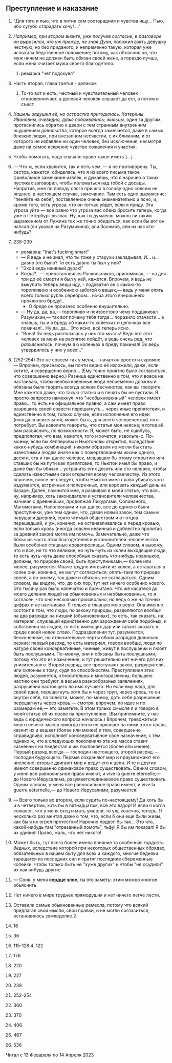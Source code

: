 ## Преступление и наказание

1.  "Для того и пью, что в питии сем состарадния и чувства ищу... Пью, ибо сугубо старадать хочу! ..." 
2. *Например, при втором визите, уже получив согласие, в разговоре он выразился, что уж прежде, не зная Дуни,* положил взять девушку честную, но без приданого, и непременно такую, которая уже испытала бедственное положение; потому, как объяснил он, что муж ничем не должен быть обязан своей жене, а гораздо лучше, если жена считает мужа своего благодетеля.
    1. ремарка "чет подохуел"
2. Часть вторая, глава третья - целиком
    1. То-то вот и есть; честный и чувствительный человек откровенничает, а деловой человек слушает да ест, а потом и съест.
2.  _Кашель задушил её, но острастка пригодилась. Катерины Ивановны, очевидно, даже побаивались; жильцы,_ один за другим, протеснились обратно к двери с тем странным внутренним ощущением довольства, которое всегда замечается, даже в самых близких людях, при внезапном несчастии, с их ближним, и от которого не избавлен ни один человек, без исключения, несмотря даже на самое искренне чувство сожаления и участия.
3. Чтобы помогать, надо сначало право такое иметь \[...]
4. — Что ж, если хвалится, так и есть чем, — я не противоречу. Ты, сестра, кажется, обиделась, что я из всего письма такое фривольное замечание извлек, и думаешь, что я нарочно о таких пустяках заговорил, чтобы поломаться над тобой с досады. Напротив, мне по поводу слога пришло в голову одно совсем не лишнее, в настоящем случае, замечание. Там есть одно выражение: "пеняйте на себя", поставленное очень знаменательно и ясно, и, кроме того, есть угроза, что он тотчас уйдет, если я приду. Эта угроза уйти — все равно что угроза вас обеих бросить теперь, когда уже в Петербург вызвал. Ну, как ты думаешь: можно ли таким выражением от Лужина так же точно обидеться, как если бы вот он напсал (он указал на Разумихина), али Зосимов, али из нас кто-нибудь?
5. 238-239
    + ремарка: "that's fucking smart" 
    + — Я ведь и не знал, что ты тоже у старухи закладывал. И... и... давно это было? То есть давно ты был у ней?
    + "Экой ведь наивный дурак!"
    + Когда?.. — приостановился Раскольников, припоминая, — на дня три до её смерти я был у ней, кажется. Впрочем, я ведь не выкупить теперь вещи иду, - подхватил он с какою-то торопливою и особенною заботой о вещах,— ведь у меня опять всего только рубль серебром... из-за этого вчерашнего проклятого бреду!..
        + О бреде он произнес особенно внушительно.
    + — Ну да, да, да,— торопливо и неизвествно чему поддакивал Разумихин,— так вот почему тебя тогда... поразило отачасти... а знаешь, ты и в бреду об каких-то колечках и цепочках все поминал!.. Ну да, да... Это ясно, всё теперь ясно.
    + "Вона! Эк ведь расползлась у них эта мысль! Ведь вот этот человек за меня на распятие пойдёт, а ведь очень рад, что _разъяснилось_, почеум я о колечках в бреду поминал! Эк ведь утвердилось у них у всех!.."
1. (252-254) Это не совсем так у меня,— начал он просто и скромно. — Впрочем, признаюсь, вы почти верно её изложили, даже, если хотите, и совершенно верно... (Ему точно приятно было согласиться, что совершенно верно.) Разница единственно в том, что я вовсе не настаиваю, чтобы необыкновенные люди непременно должны и обязаны были творить всегда всякие бесчинства, как вы говорите. Мне кажется даже, что такую статью и в печать бы не пустили. Я просто-запросто намекнул, что "необыкновенный" человек имеет право... то есть не официальное правно, а сам имеет право разрешить своей совести перешагнуть... через иные препятствия, и единственно в том, только случае, если исполнения его идеи (иногда спасительной, может быть, для всего человечества) того потребует. Вы изволите говорить, что статья моя неясна; я готов её вам разъяснить, по возможности. Я, может быть, не ошибусь, предпологая, что вам, кажется, того и хочется; извольте-с. По-моему, если бы Кеплеровы и Ньютоновы открытия, вследствие каких-нубудь комбинаций, никоим образом не могли бы стать известными людям иначе как с пожертвованием жизни одного, десяти, ста и так далее человек, мешавших бы этому открытию или ставших бы на пути как препятсвие, то Ньютон имел бы право, и даже был бы обязан... устранить этих десять или сто человек, чтобы сделать известными свои открытия всему человечеству. Из этого впрочем, вовсе не следует, чтобы Ньютон имел право убивать кого вздумается, встречных и поперечных, или воровать каждый день на базаре. Далее, помнится мне, я развиваю в моей статье, что все... ну, например, хоть законодатели и установители человечества, начиная с древнейших, продолжая Ликургами, Солонаного, Магометами, Наполеонами и так далее, все до единого были преступники, уже тем одним, что, давая новый закон, тем самым нарушали древний, свято чтимый обществом и от отцов перешедший, и уж, конечно, не останавливались и перед кровью, если только кровь (иногда совсем невинная и доблестно пролитая за древний закон) могла им помочь. Замечательно, даже что бóльшая часть этих благодетелей и установителей человечества были особенно сташные кровопроливцы. Одним словом, я вывожу, что и все, не то что великие, но чуть-чуть из колеи выходящие люди, то есть чуть-чуть даже способные сказать что-нибудь новенькое, должны, по природе своей, быть преступниками,— более или менее, разумеется. Иначе трудно им выйти из колеи, а оставаться в колее они, конечно, не могут согласиться, опять-таки по природе своей, а по-моему, так даже и обязаны не соглашаться. Одним словом, вы видите, что, до сих пор, тут нет ничего особенно нового. Это тысячу раз было напечатно и прочитано. Что же касатеся до моего деления людей на обыкновенных и необыкновенных, то я согласен, что оно несколько произвольно, но ведь я же на точных цифрах и не настаиваю. Я только в главную мою верю. Она именно состоит в том, что люди, по закону природы, разделяются _вообще_ на два разряда: на низший (обыкновенных), то есть, так сказать, на материал, служащий единственно для зарождения себе подобных, и собственно на людей, то есть имеющих дар или талант сказать в среде своей _новое слово_. Подразделения тут, разумеется, бесконечные, но отличительные черты обоих разрядов довольно резкие: первый разряд, то есть материал, говоря вообще, люди по натуре своей консервативные, чинные, живут в послушании и любят быть послушными. По-моему, они и обязаны быть послушными, потому что это из назначение, и тут решительно нет ничего для них унизительного. Второй разряд, все преступают закон, разрушители, или склонны к тому, судя по способностям. Преступления этих людей, разумеется, относительны и многоразличны; большею частию они требуют, в весьма разнообразных заявлениях, разрушения настоящего во имя лучшего. Но если ему надо, для своей идеи, перешагнуть хотя бы и через труп, через кровь, то он внутри себя, по совести, может, по-моему, дать себе разрешение перешагнуть через кровь,— смотря, впрочем, по идее и по размерам её,— это заметьте. В этом только смысле я и говорю в моей статье об их праве на преступление. (Вы припомните, у нас ведь с юридического вопроса началось.) Впрочем, тревожиться много нечего: масса никогда почти не признает за ними этого права, казнит их и вешает (более или менее) и тем, совершенно справидливо, исполняет консвервативное свое назначение, с тем, однако ж, что в следующих поколениях эта же масса ставит казненных на пьедестал и им поклоняется (более или менее). Первый разряд всегда — господин настоящего, второй разряд — господин будующего. Первые сохраняют мир и приумножают его численно; вторые двигают мир и ведут его к цели. И те и другие имеют совершенно одинаковое право существовать. Одним словом, у меня все равносильное право имеют, и vive la guerre éternelle,— до Нового Иерусалима, разумеетсяодинаковое право существовать. Одним словом, у меня все равносильное право имеют, и vive la guerre eéternelle,— до Нового Иерусалими, разумеется!
2. — Всего только во втором, если судить по-настоящему! Да хоть бы и в четвертом, хоть бы в пятнадцатом, все это вздор! И если я когла сожалел, что у меня отец и мать умерли, то уж, конечно, теперь. Я несколько раз мечтал даже о том, что, если б они еще были живы,  как бы я их огрел протестом! Нарочно подвел бы так... Это что, какой-нибудь там "отрезанный ломоть", тьфу! Я бы им показал! Я бы их удивил! Право, жаль, что нет никого!
3. Может быть, тут всего более имела влияние та особенная _гордость бедных_, вследствие которой при некоторых общественных обрядах, обязательных в нашем быту для всех и каждого, многие бедняки таращатся из последних сил и тратят последние сбереженные копейки, чтобы только быть не "хуже других" и чтобы "не осудили" их как нибудь другие.
4. — Соня, у меня **сердце злое**, ты это заметь: этим можно многое обьяснить.
5. Нет ничего в мире труднее прямодушия и нет ничего легче лести.
6. Оставили самые обыкновенные ремесла, потому что всякий предлагал свои мысли, свои правки, и не могли согласиться; остановилось земледелие.2

7. 16
8. 36
9. 115-128
    4. 122
10. 176
11. 220
12. 227
13. 238
14. 252-254
15. 360
16. 370
17. 406
18. 467
19. 536

Читал с 13 Февараля по 14 Апреля 2023
